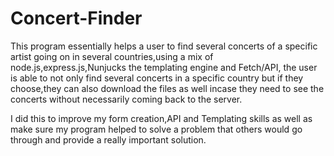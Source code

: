 # Concert-Finder

This program essentially helps a user to find several concerts of a specific artist going on in several countries,using a mix of node.js,express.js,Nunjucks the templating engine and Fetch/API, the user is able to not only find several concerts in a specific country but if they choose,they can also download the files as well incase they need to see the concerts without necessarily coming back to the server.

I did this to improve my form creation,API and Templating skills as well as make sure my program helped to solve a problem that others would go through and provide a really important solution.
